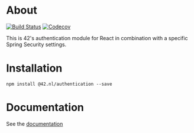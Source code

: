 # About

[![Build Status](https://travis-ci.org/42BV/react-authentication.svg?branch=master)](https://travis-ci.org/42BV/react-authentication)
[![Codecov](https://codecov.io/gh/42BV/react-authentication/branch/master/graph/badge.svg)](https://codecov.io/gh/42BV/react-authentication)

This is 42's authentication module for React in combination with
a specific Spring Security settings.

# Installation

`npm install @42.nl/authentication --save`

# Documentation

See the [documentation](https://42bv.github.io/react-authentication/) 